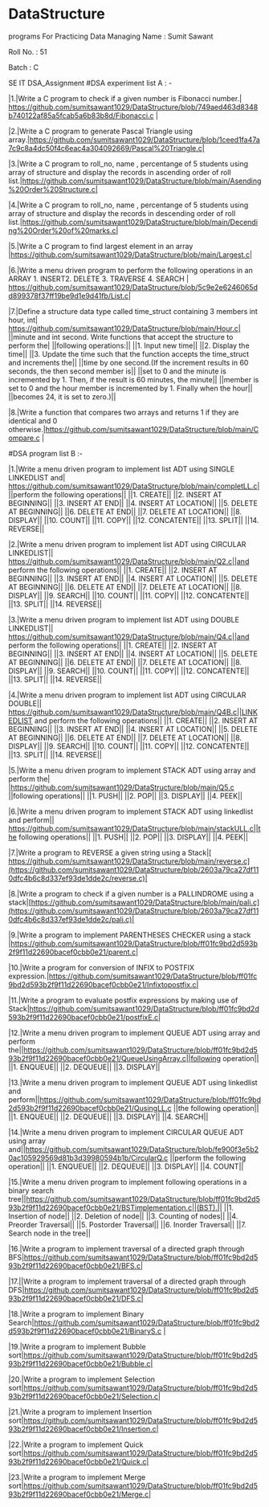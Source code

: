 # DataStructure
programs For Practicing Data Managing
Name : Sumit Sawant

Roll No. : 51

Batch : C

SE IT
DSA_Assignment
#DSA experiment list A : -

|1.|Write a C program to check if a given number is Fibonacci number.| https://github.com/sumitsawant1029/DataStructure/blob/749aed463d8348b740122af85a5fcab5a6b83b8d/Fibonacci.c |

|2.|Write a C program to generate Pascal Triangle using array.|https://github.com/sumitsawant1029/DataStructure/blob/1ceed1fa47a7c9c8a4dc50f4c6eac4a304092669/Pascal%20Triangle.c|

|3.|Write a C program to roll_no, name , percentange of 5 students using array of structure and display the records in ascending order of roll list.|https://github.com/sumitsawant1029/DataStructure/blob/main/Asending%20Order%20Structure.c|

|4.|Write a C program to roll_no, name , percentange of 5 students using array of structure and display the records in descending order of roll list.|https://github.com/sumitsawant1029/DataStructure/blob/main/Decending%20Order%20of%20marks.c|

|5.|Write a C program to find largest element in an array |https://github.com/sumitsawant1029/DataStructure/blob/main/Largest.c|

|6.|Write a menu driven program to perform the following operations in an ARRAY 1. INSERT2. DELETE 3. TRAVERSE 4. SEARCH | https://github.com/sumitsawant1029/DataStructure/blob/5c9e2e6246065dd899378f37ff19be9d1e9d41fb/List.c|

|7.|Define a structure data type called time_struct containing 3 members int hour, int| https://github.com/sumitsawant1029/DataStructure/blob/main/Hour.c| ||minute and int second. Write functions that accept the structure to perform the| ||following operations:|| ||1. Input new time|| ||2. Display the time|| ||3. Update the time such that the function accepts the time_struct and increments the|| ||time by one second.(If the increment results in 60 seconds, the then second member is|| ||set to 0 and the minute is incremented by 1. Then, if the result is 60 minutes, the minute|| ||member is set to 0 and the hour member is incremented by 1. Finally when the hour|| ||becomes 24, it is set to zero.)||

|8.|Write a function that compares two arrays and returns 1 if they are identical and 0 otherwise.|https://github.com/sumitsawant1029/DataStructure/blob/main/Compare.c |


#DSA program list B :-

|1.|Write a menu driven program to implement list ADT using SINGLE LINKEDLIST and| https://github.com/sumitsawant1029/DataStructure/blob/main/completLL.c| ||perform the following operations|| ||1. CREATE|| ||2. INSERT AT BEGINNING|| ||3. INSERT AT END|| ||4. INSERT AT LOCATION|| ||5. DELETE AT BEGINNING|| ||6. DELETE AT END|| ||7. DELETE AT LOCATION|| ||8. DISPLAY|| ||10. COUNT|| ||11. COPY|| ||12. CONCATENTE|| ||13. SPLIT|| ||14. REVERSE||

|2.|Write a menu driven program to implement list ADT using CIRCULAR LINKEDLIST|| https://github.com/sumitsawant1029/DataStructure/blob/main/Q2.c||and perform the following operations|| ||1. CREATE|| ||2. INSERT AT BEGINNING|| ||3. INSERT AT END|| ||4. INSERT AT LOCATION|| ||5. DELETE AT BEGINNING|| ||6. DELETE AT END|| ||7. DELETE AT LOCATION|| ||8. DISPLAY|| ||9. SEARCH|| ||10. COUNT|| ||11. COPY|| ||12. CONCATENTE|| ||13. SPLIT|| ||14. REVERSE||

|3.|Write a menu driven program to implement list ADT using DOUBLE LINKEDLIST|| https://github.com/sumitsawant1029/DataStructure/blob/main/Q4.c||and perform the following operations|| ||1. CREATE|| ||2. INSERT AT BEGINNING|| ||3. INSERT AT END|| ||4. INSERT AT LOCATION|| ||5. DELETE AT BEGINNING|| ||6. DELETE AT END|| ||7. DELETE AT LOCATION|| ||8. DISPLAY|| ||9. SEARCH|| ||10. COUNT|| ||11. COPY|| ||12. CONCATENTE|| ||13. SPLIT|| ||14. REVERSE||

|4.|Write a menu driven program to implement list ADT using CIRCULAR DOUBLE|| https://github.com/sumitsawant1029/DataStructure/blob/main/Q4B.c||LINKEDLIST and perform the following operations|| ||1. CREATE|| ||2. INSERT AT BEGINNING|| ||3. INSERT AT END|| ||4. INSERT AT LOCATION|| ||5. DELETE AT BEGINNING|| ||6. DELETE AT END|| ||7. DELETE AT LOCATION|| ||8. DISPLAY|| ||9. SEARCH|| ||10. COUNT|| ||11. COPY|| ||12. CONCATENTE|| ||13. SPLIT|| ||14. REVERSE||

|5.|Write a menu driven program to implement STACK ADT using array and perform the| |https://github.com/sumitsawant1029/DataStructure/blob/main/Q5.c ||following operations|| ||1. PUSH|| ||2. POP|| ||3. DISPLAY|| ||4. PEEK||

|6.|Write a menu driven program to implement STACK ADT using linkedlist and perform|| https://github.com/sumitsawant1029/DataStructure/blob/main/stackULL.c||the following operations|| ||1. PUSH|| ||2. POP|| ||3. DISPLAY|| ||4. PEEK||

|7.|Write a program to REVERSE a given string using a Stack|[ https://github.com/sumitsawant1029/DataStructure/blob/main/reverse.c](https://github.com/sumitsawant1029/DataStructure/blob/2603a79ca27df110dfc4b6c8d337ef93de1dde2c/reverse.c)|

|8.|Write a program to check if a given number is a PALLINDROME using a stack|[https://github.com/sumitsawant1029/DataStructure/blob/main/pali.c](https://github.com/sumitsawant1029/DataStructure/blob/2603a79ca27df110dfc4b6c8d337ef93de1dde2c/pali.c)|

|9.|Write a program to implement PARENTHESES CHECKER using a stack |https://github.com/sumitsawant1029/DataStructure/blob/ff01fc9bd2d593b2f9f11d22690bacef0cbb0e21/parent.c|

|10.|Write a program for conversion of INFIX to POSTFIX expression.|https://github.com/sumitsawant1029/DataStructure/blob/ff01fc9bd2d593b2f9f11d22690bacef0cbb0e21/Infixtopostfix.c|

|11.|Write a program to evaluate postfix expressions by making use of Stack|https://github.com/sumitsawant1029/DataStructure/blob/ff01fc9bd2d593b2f9f11d22690bacef0cbb0e21/postfixE.c|

|12.|Write a menu driven program to implement QUEUE ADT using array and perform the||https://github.com/sumitsawant1029/DataStructure/blob/ff01fc9bd2d593b2f9f11d22690bacef0cbb0e21/QueueUsingArray.c||following operation|| ||1. ENQUEUE|| ||2. DEQUEUE|| ||3. DISPLAY||

|13.|Write a menu driven program to implement QUEUE ADT using linkedlist and perform||https://github.com/sumitsawant1029/DataStructure/blob/ff01fc9bd2d593b2f9f11d22690bacef0cbb0e21/QusingLL.c ||the following operation|| ||1. ENQUEUE|| ||2. DEQUEUE|| ||3. DISPLAY|| ||4. SEARCH||

|14.|Write a menu driven program to implement CIRCULAR QUEUE ADT using array and||https://github.com/sumitsawant1029/DataStructure/blob/fe900f3e5b20ac105929569d81b3d39980594b1b/CircularQ.c ||perform the following operation|| ||1. ENQUEUE|| ||2. DEQUEUE|| ||3. DISPLAY|| ||4. COUNT||

|15.|Write a menu driven program to implement following operations in a binary search tree||https://github.com/sumitsawant1029/DataStructure/blob/ff01fc9bd2d593b2f9f11d22690bacef0cbb0e21/BSTimplementation.c||(BST).|| ||1. Insertion of node|| ||2. Deletion of node|| ||3. Counting of nodes|| ||4. Preorder Traversal|| ||5. Postorder Traversal|| ||6. Inorder Traversal|| ||7. Search node in the tree||

|16.|Write a program to implement traversal of a directed graph through BFS|https://github.com/sumitsawant1029/DataStructure/blob/ff01fc9bd2d593b2f9f11d22690bacef0cbb0e21/BFS.c|

|17.||Write a program to implement traversal of a directed graph through DFS|https://github.com/sumitsawant1029/DataStructure/blob/ff01fc9bd2d593b2f9f11d22690bacef0cbb0e21/DFS.c|

|18.|Write a program to implement Binary Search|https://github.com/sumitsawant1029/DataStructure/blob/ff01fc9bd2d593b2f9f11d22690bacef0cbb0e21/BinaryS.c |

|19.|Write a program to implement Bubble sort|https://github.com/sumitsawant1029/DataStructure/blob/ff01fc9bd2d593b2f9f11d22690bacef0cbb0e21/Bubble.c|

|20.|Write a program to implement Selection sort|https://github.com/sumitsawant1029/DataStructure/blob/ff01fc9bd2d593b2f9f11d22690bacef0cbb0e21/Selection.c|

|21.|Write a program to implement Insertion sort|https://github.com/sumitsawant1029/DataStructure/blob/ff01fc9bd2d593b2f9f11d22690bacef0cbb0e21/Insertion.c|

|22.|Write a program to implement Quick sort|https://github.com/sumitsawant1029/DataStructure/blob/ff01fc9bd2d593b2f9f11d22690bacef0cbb0e21/Quick.c|

|23.|Write a program to implement Merge sort|https://github.com/sumitsawant1029/DataStructure/blob/ff01fc9bd2d593b2f9f11d22690bacef0cbb0e21/Merge.c|
